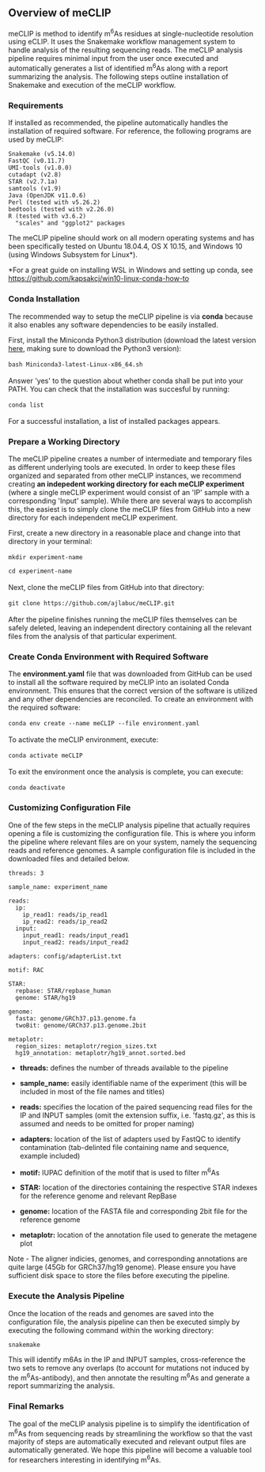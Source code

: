 ## Overview of meCLIP 

meCLIP is method to identify m<sup>6</sup>As residues at single-nucleotide resolution using eCLIP. It uses the Snakemake workflow management system to handle analysis of the resulting sequencing reads. The meCLIP analysis pipeline requires minimal input from the user once executed and automatically generates a list of identified m<sup>6</sup>As along with a report summarizing the analysis. The following steps outline installation of Snakemake and execution of the meCLIP workflow. 

### Requirements

If installed as recommended, the pipeline automatically handles the installation of required software. For reference, the following programs are used by meCLIP:

    Snakemake (v5.14.0)
    FastQC (v0.11.7)
    UMI-tools (v1.0.0)
    cutadapt (v2.8)
    STAR (v2.7.1a)
    samtools (v1.9)
    Java (OpenJDK v11.0.6)
    Perl (tested with v5.26.2)
    bedtools (tested with v2.26.0)
    R (tested with v3.6.2) 
      "scales" and "ggplot2" packages
    
The meCLIP pipeline should work on all modern operating systems and has been specifically tested on Ubuntu 18.04.4, OS X 10.15, and Windows 10 (using Windows Subsystem for Linux*).

*For a great guide on installing WSL in Windows and setting up conda, see https://github.com/kapsakcj/win10-linux-conda-how-to

### Conda Installation

The recommended way to setup the meCLIP pipeline is via **conda** because it also enables any software dependencies to be easily installed.

First, install the Miniconda Python3 distribution (download the latest version [here][id], making sure to download the Python3 version):  
\
`bash Miniconda3-latest-Linux-x86_64.sh`  
\
Answer 'yes' to the question about whether conda shall be put into your PATH. You can check that the installation was succesful by running:  
\
  `conda list`  
\
For a successful installation, a list of installed packages appears.

### Prepare a Working Directory

The meCLIP pipeline creates a number of intermediate and temporary files as different underlying tools are executed. In order to keep these files organized and separated from other meCLIP instances, we recommend creating **an indepedent working directory for each meCLIP experiment** (where a single meCLIP experiment would consist of an 'IP' sample with a corresponding 'Input' sample). While there are several ways to accomplish this, the easiest is to simply clone the meCLIP files from GitHub into a new directory for each independent meCLIP experiment.

First, create a new directory in a reasonable place and change into that directory in your terminal:  
\
`mkdir experiment-name`

`cd experiment-name`  
\
Next, clone the meCLIP files from GitHub into that directory:  
\
`git clone https://github.com/ajlabuc/meCLIP.git`  
\
After the pipeline finishes running the meCLIP files themselves can be safely deleted, leaving an independent directory containing all the relevant files from the analysis of that particular experiment.

### Create Conda Environment with Required Software

The **environment.yaml** file that was downloaded from GitHub can be used to install all the software required by meCLIP into an isolated Conda environment. This ensures that the correct version of the software is utilized and any other dependencies are reconciled. To create an environment with the required software:  
\
`conda env create --name meCLIP --file environment.yaml`  
\
To activate the meCLIP environment, execute:  
\
`conda activate meCLIP`  
\
To exit the environment once the analysis is complete, you can execute:  
\
`conda deactivate`  

### Customizing Configuration File

One of the few steps in the meCLIP analysis pipeline that actually requires opening a file is customizing the configuration file. This is where you inform the pipeline where relevant files are on your system, namely the sequencing reads and reference genomes. A sample configuration file is included in the downloaded files and detailed below. 

```
threads: 3

sample_name: experiment_name

reads:
  ip:
    ip_read1: reads/ip_read1
    ip_read2: reads/ip_read2
  input:
    input_read1: reads/input_read1
    input_read2: reads/input_read2

adapters: config/adapterList.txt

motif: RAC

STAR:
  repbase: STAR/repbase_human
  genome: STAR/hg19

genome:
  fasta: genome/GRCh37.p13.genome.fa
  twoBit: genome/GRCh37.p13.genome.2bit
  
metaplotr:
  region_sizes: metaplotr/region_sizes.txt
  hg19_annotation: metaplotr/hg19_annot.sorted.bed
```

* **threads:** defines the number of threads available to the pipeline  

* **sample_name:** easily identifiable name of the experiment (this will be included in most of the file names and titles)  

* **reads:** specifies the location of the paired sequencing read files for the IP and INPUT samples (omit the extension suffix, i.e. 'fastq.gz', as this is assumed and needs to be omitted for proper naming) 

* **adapters:** location of the list of adapters used by FastQC to identify contamination (tab-delinted file containing name and sequence, example included)  

* **motif:** IUPAC definition of the motif that is used to filter m<sup>6</sup>As   

* **STAR:** location of the directories containing the respective STAR indexes for the reference genome and relevant RepBase  

* **genome:** location of the FASTA file and corresponding 2bit file for the reference genome

* **metaplotr:** location of the annotation file used to generate the metagene plot

Note - The aligner indicies, genomes, and corresponding annotations are quite large (45Gb for GRCh37/hg19 genome). Please ensure you have sufficient disk space to store the files before executing the pipeline.

### Execute the Analysis Pipeline

Once the location of the reads and genomes are saved into the configuration file, the analysis pipeline can then be executed simply by executing the following command within the working directory: 

`snakemake`

This will identify m6As in the IP and INPUT samples, cross-reference the two sets to remove any overlaps (to account for mutations not induced by the m<sup>6</sup>As-antibody), and then annotate the resulting m<sup>6</sup>As and generate a report summarizing the analysis.

### Final Remarks

The goal of the meCLIP analysis pipeline is to simplify the identification of m<sup>6</sup>As from sequencing reads by streamlining the workflow so that the vast majority of steps are automatically executed and relevant output files are automatically generated. We hope this pipeline will become a valuable tool for researchers interesting in identifying m<sup>6</sup>As.

[id]: https://conda.io/en/latest/miniconda.html